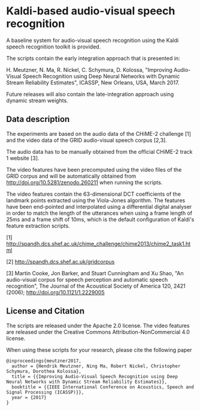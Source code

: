 Kaldi-based audio-visual speech recognition
================================

A baseline system for audio-visual speech recognition using the Kaldi speech recognition toolkit is provided.

The scripts contain the early integration approach that is presented in:

H. Meutzner, N. Ma, R. Nickel, C. Schymura, D. Kolossa, "Improving Audio-Visual Speech Recognition using Deep Neural Networks with Dynamic Stream Reliability Estimates", ICASSP, New Orleans, USA, March 2017.

Future releases will also contain the late-integration approach using dynamic stream weights.


Data description
--------------------------

The experiments are based on the audio data of the CHiME-2 challenge [1] and the video data of the GRID audio-visual speech corpus [2,3].

The audio data has to be manually obtained from the official CHiME-2 track 1 website [3].

The video features have been precomputed using the video files of the GRID corpus and will be automatically obtained from
http://doi.org/10.5281/zenodo.260211
when running the scripts.

The video features contain the 63-dimensional DCT coefficients of the landmark points extracted using the Viola-Jones algorithm. The features have been end-pointed and interpolated using a differential digital analyser in order to match the length of the utterances when using a frame length of 25ms and a frame shift of 10ms, which is the default configuration of Kaldi's feature extraction scripts.

[1] http://spandh.dcs.shef.ac.uk/chime_challenge/chime2013/chime2_task1.html

[2] http://spandh.dcs.shef.ac.uk/gridcorpus

[3] Martin Cooke, Jon Barker, and Stuart Cunningham and Xu Shao, "An audio-visual corpus for speech perception and automatic speech recognition", The Journal of the Acoustical Society of America 120, 2421 (2006); http://doi.org/10.1121/1.2229005


License and Citation
--------------------------

The scripts are released under the Apache 2.0 license. The video features are released under the Creative Commons Attribution-NonCommercial 4.0 license.

When using these scripts for your research, please cite the following paper

	@inproceedings{meutzner2017,
	  author = {Hendrik Meutzner, Ning Ma, Robert Nickel, Christopher Schymura, Dorothea Kolossa},
	  title = {{Improving Audio-Visual Speech Recognition using Deep Neural Networks with Dynamic Stream Reliability Estimates}},
	  booktitle = {{IEEE International Conference on Acoustics, Speech and Signal Processing (ICASSP)}},      
	  year = {2017}
	}
